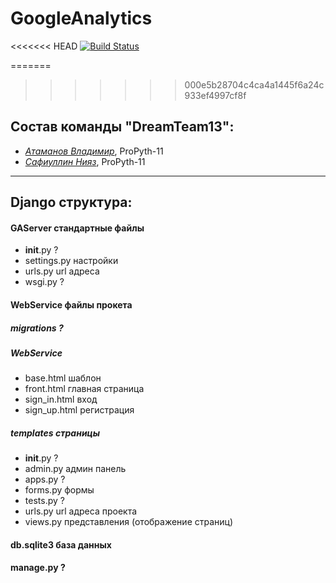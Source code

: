 # GoogleAnalytics
<<<<<<< HEAD
[![Build Status](https://travis-ci.org/Niyaz97/GAService.svg?branch=master)](https://travis-ci.org/Niyaz97/GAService)

=======
>>>>>>> 000e5b28704c4ca4a1445f6a24c933ef4997cf8f

## Состав команды "DreamTeam13":
* [*Атаманов Владимир*](https://github.com/atvlvi), ProPyth-11
* [*Сафиуллин Нияз*](https://github.com/Niyaz97), ProPyth-11



***

## Django структура:
#### GAServer		стандартные файлы
* __init__.py	?
* settings.py		настройки
* urls.py		url адреса
* wsgi.py		?
#### WebService		файлы прокета
##### migrations	?
##### WebService
* base.html		шаблон
* front.html		главная страница
* sign_in.html		вход
* sign_up.html		регистрация
##### templates		страницы
* __init__.py		?
* admin.py		админ панель
* apps.py		?
* forms.py		формы
* tests.py		?
* urls.py		url адреса проекта
* views.py		представления (отображение страниц)
#### db.sqlite3		база данных
#### manage.py		?
